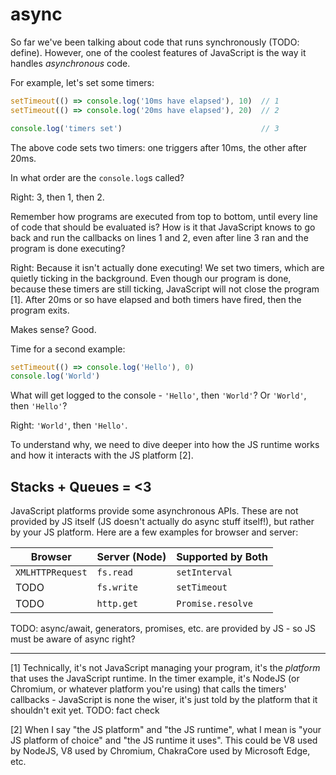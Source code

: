 # async

So far we've been talking about code that runs synchronously (TODO: define). However, one of the coolest features of JavaScript is the way it handles *asynchronous* code.

For example, let's set some timers:

```js
setTimeout(() => console.log('10ms have elapsed'), 10)  // 1
setTimeout(() => console.log('20ms have elapsed'), 20)  // 2

console.log('timers set')                               // 3
```

The above code sets two timers: one triggers after 10ms, the other after 20ms.

In what order are the `console.log`s called?

Right: 3, then 1, then 2.

Remember how programs are executed from top to bottom, until every line of code that should be evaluated is? How is it that JavaScript knows to go back and run the callbacks on lines 1 and 2, even after line 3 ran and the program is done executing?

Right: Because it isn't actually done executing! We set two timers, which are quietly ticking in the background. Even though our program is done, because these timers are still ticking, JavaScript will not close the program [1]. After 20ms or so have elapsed and both timers have fired, then the program exits.

Makes sense? Good.

Time for a second example:

```js
setTimeout(() => console.log('Hello'), 0)
console.log('World')
```

What will get logged to the console - `'Hello'`, then `'World'`? Or `'World'`, then `'Hello'`?

Right: `'World'`, then `'Hello'`.

To understand why, we need to dive deeper into how the JS runtime works and how it interacts with the JS platform [2].

## Stacks + Queues = <3

JavaScript platforms provide some asynchronous APIs. These are not provided by JS itself (JS doesn't actually do async stuff itself!), but rather by your JS platform. Here are a few examples for browser and server:

| Browser           | Server (Node)       | Supported by Both |
|-------------------|---------------------|-------------------|
| `XMLHTTPRequest`  | `fs.read`           | `setInterval`     |
|  TODO             | `fs.write`          | `setTimeout`      |
|  TODO             | `http.get`          | `Promise.resolve` |

TODO: async/await, generators, promises, etc. are provided by JS - so JS must be aware of async right?


<!--Remember the call stack we talked about in chapter TODO? Well, when I said that's all there is to it, I lied. though almost every programming language has a call stack, JavaScript is one of a few languages that has an *additional* something called the *event queue*.-->

<!--How it works is this: JavaScript environments provide some asynchronous APIs. Here are a few examples for browser and server:



When you call one of these asynchronous functions,-->

<!--When one of these asynchronous functions gets called:

1. The function's synchronous code runs
2. The function's asynchronous code runs
3. When the async code is done (with its HTTP fetch, read from disk, or whatever), it generates an event and adds it to JavaScript's event queue.
4. When JavaScript is done running all of the program's synchronous code, it checks the event queue if there are any pending events. It sees the event generated in step 3, and fires the callback passed to the async function.-->

-----------------

[1] Technically, it's not JavaScript managing your program, it's the *platform* that uses the JavaScript runtime. In the timer example, it's NodeJS (or Chromium, or whatever platform you're using) that calls the timers' callbacks - JavaScript is none the wiser, it's just told by the platform that it shouldn't exit yet. TODO: fact check

[2] When I say "the JS platform" and "the JS runtime", what I mean is "your JS platform of choice" and "the JS runtime it uses". This could be V8 used by NodeJS, V8 used by Chromium, ChakraCore used by Microsoft Edge, etc.